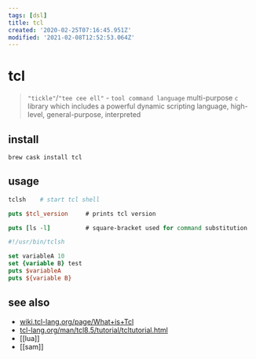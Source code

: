 ```yaml
---
tags: [dsl]
title: tcl
created: '2020-02-25T07:16:45.951Z'
modified: '2021-02-08T12:52:53.064Z'
---
```


# tcl

> `"tickle"`/`"tee cee ell"` - `tool command language`
> multi-purpose `c` library which includes a powerful dynamic scripting language, high-level, general-purpose, interpreted

## install

`brew cask install tcl`

## usage

```sh
tclsh    # start tcl shell
```

```tcl
puts $tcl_version     # prints tcl version

puts [ls -l]          # square-bracket used for command substitution
```

```tcl
#!/usr/bin/tclsh

set variableA 10
set {variable B} test
puts $variableA
puts ${variable B}
```

## see also

- [wiki.tcl-lang.org/page/What+is+Tcl](https://wiki.tcl-lang.org/page/What+is+Tcl)
- [tcl-lang.org/man/tcl8.5/tutorial/tcltutorial.html](https://www.tcl-lang.org/man/tcl8.5/tutorial/tcltutorial.html)
- [[lua]]
- [[sam]]
